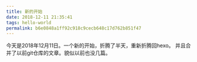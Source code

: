 ```yaml
---
title: 新的开始
date: 2018-12-11 21:35:41
tags: hello-world
permalink: b6e0848a1ff92c918c9cecb648c17d762b851f47
---
```

今天是2018年12月11日。一个新的开始，折腾了半天，重新折腾回hexo。
并且合并了以前git仓库的文章。貌似以前也没几篇。
